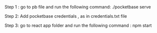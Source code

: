 Step 1 : go to pb file and run the following command: ./pocketbase serve

Step 2: Add pocketbase credentials , as in credentials.txt file 

Step 3: go to react app folder and run the following command : npm start 
